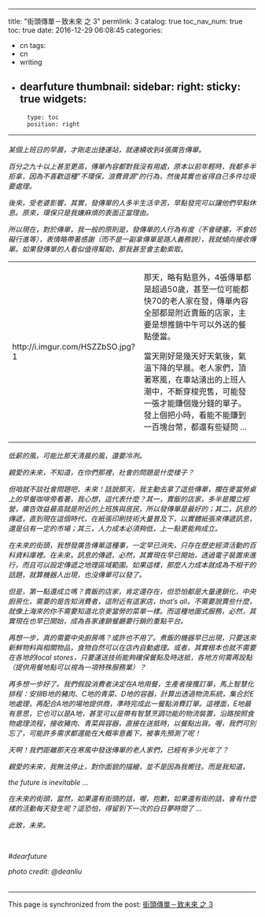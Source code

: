 
---
title: "街頭傳單－致未來 之 3"
permlink: 3
catalog: true
toc_nav_num: true
toc: true
date: 2016-12-29 06:08:45
categories:
- cn
tags:
- cn
- writing
- dearfuture
thumbnail: 
sidebar:
    right:
        sticky: true
widgets:
    -
        type: toc
        position: right
---


<html><h6>
<p>某個上班日的早晨，才剛走出捷運站，就連續收到4張廣告傳單。</p>
<p>百分之九十以上甚至更高，傳單內容都對我沒有用處，原本以前年輕時，我都多半拒拿，因為不喜歡這種”不環保，浪費資源”的行為，然後其實也省得自己多件垃圾要處理。</p>
<p>後來，受老婆影響，其實，發傳單的人多半生活辛苦，早點發完可以讓他們早點休息。原來，環保只是我嫌麻煩的表面正當理由。</p>
<p>所以現在，對於傳單，我一般的原則是，發傳單的人行為有度（不會硬塞，不會妨礙行進等），表情略帶著感謝（而不是一副拿傳單是路人義務貌），我就傾向接收傳單。如果發傳單的人看似值得幫助，那我甚至會主動索取。</p>
<table><tr>
<td><p>http://i.imgur.com/HSZZbSO.jpg?1</p></td>
<td><p>那天，略有點意外，4張傳單都是超過50歲，甚至一位可能都快70的老人家在發，傳單內容全部都是附近賣飯的店家，主要是想推銷中午可以外送的餐點便當。 </p>
<p></p>
<p>當天剛好是幾天好天氣後，氣溫下降的早晨。老人家們，頂著寒風，在車站湧出的上班人潮中，不斷穿梭兜售，可能發一張才能賺個幾分錢的單子。發上個把小時，看能不能賺到一百塊台幣，都還有些疑問 ... </p>
</td></tr></table>
<p>低薪的風，可能比那天清晨的風，還要冷冽。</p>
<p>親愛的未來，不知道，在你們那裡，社會的問題是什麼樣子？</p>
<p>但咱就不談社會問題吧，未來！話說那天，我主動去拿了這些傳單，擱在麥當勞桌上的早餐咖啡旁看著，我心想，這代表什麼？其一，賣飯的店家，多半是獨立經營，廣告效益最高就是附近的上班族與居民，所以發傳單是最好的；其二，訊息的傳遞，直到現在這個時代，在紙張印刷技術大量普及下，以實體紙張來傳遞訊息，還是佔有一定的市場；其三，人力成本必須夠低，上一點更能夠成立。</p>
<p>在未來的街頭，我想發廣告傳單這種事，一定早已消失，只存在歷史經濟活動的百科資料庫裡。在未來，訊息的傳遞，必然，其實現在早已開始，透過電子裝置來進行，而且可以設定傳遞之地理區域範圍。如果這樣，那麼人力成本就成為不相干的話題，就算機器人出現，也沒傳單可以發了。</p>
<p>但是，第一點還成立嗎？賣飯的店家，肯定還存在，但恐怕都是大量連鎖化，中央廚房化，需要的是告知消費者，這附近有這家店，that’s all。不需要說賣些什麼，就像上海來的你不需要知道北京麥當勞的菜單一樣。而這種地圖式服務，必然，其實現在也早已開始，成為各家連鎖餐廳要行銷的重點平台。</p>
<p>再想一步，真的需要中央廚房嗎？或許也不用了。煮飯的機器早已出現，只要送來新鮮物料與相關物品，食物自然可以在店內自動處理。或者，其實根本也就不需要在各地的local stores，只要運送技術能夠確保餐點及時送抵，各地方何需再設點（提供用餐地點可以視為一項特殊服務業）？</p>
<p>再多想一步好了。我們假設消費者決定在A地用餐，生產者接獲訂單，馬上智慧化排程：安排B地的豬肉、C地的青菜、D地的容器，計算出透過物流系統，集合於E地處理，再配合A地的場地提供商，準時完成此一餐點消費訂單。這裡面，E地最有意思，它也可以是A地，甚至可以是帶有智慧烹調功能的物流裝置，沿路按照食物處理流程，接收豬肉、青菜與容器，直接在送抵時，以餐點出貨。喔，我們可別忘了，可能許多需求都還能在大概率意義下，被事先預測了呢！</p>
<p>天啊！我們距離那天在寒風中發送傳單的老人家們，已經有多少光年了？</p>
<p>親愛的未來，我無法停止，對你面貌的描繪，並不是因為我嚮往。而是我知道，</p>
<p>the future is inevitable …</p>
<p>在未來的街頭，當然，如果還有街頭的話，喔，抱歉，如果還有街的話，會有什麼樣的活動每天發生呢？這恐怕，得留到下一次的白日夢時間了 …</p>
<p></p>
<p>此致，未來。</p> 
<p><br></p>
<p>#dearfuture</p>
<p>photo credit: @deanliu</p> 
</h6></html>

- - -

This page is synchronized from the post: [街頭傳單－致未來 之 3](https://steemit.com/@deanliu/3)
